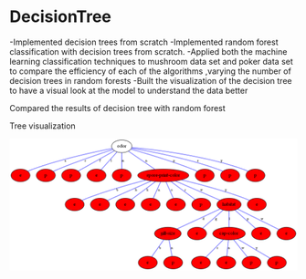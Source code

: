 # DecisionTree

-Implemented decision trees from scratch
-Implemented random forest classification with decision trees from scratch.
-Applied both the machine learning classification techniques to mushroom data set and poker data set to compare the efficiency of each of the algorithms ,varying the number of decision trees in random forests
-Built the visualization of the decision tree to have a visual look at the model to understand the data better

Compared the results of decision tree with random forest


Tree visualization 

![tree visualize](https://github.com/barsanayak/DecisionTree/blob/master/decisiontree/examp1_graph.png)




